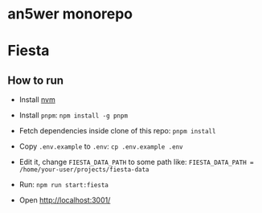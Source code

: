 an5wer monorepo
===============

# Fiesta

## How to run

* Install [nvm](https://github.com/nvm-sh/nvm)
* Install `pnpm`:
  `npm install -g pnpm`

* Fetch dependencies inside clone of this repo:
  `pnpm install`

* Copy `.env.example` to `.env`:
  `cp .env.example .env`

* Edit it, change `FIESTA_DATA_PATH` to some path like:
  `FIESTA_DATA_PATH = /home/your-user/projects/fiesta-data`

* Run:
  `npm run start:fiesta`

* Open [http://localhost:3001/](http://localhost:3001/)
